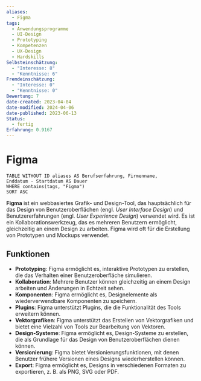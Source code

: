 ```yaml
---
aliases:
  - Figma
tags:
  - Anwendungsprogramme
  - UI-Design
  - Prototyping
  - Kompetenzen
  - UX-Design
  - Hardskills
Selbsteinschätzung:
  - "Interesse: 8"
  - "Kenntnisse: 6"
Fremdeinschätzung:
  - "Interesse: 0"
  - "Kenntnisse: 0"
Bewertung: 7
date-created: 2023-04-04
date-modified: 2024-04-06
date-published: 2023-06-13
Status:
  - fertig
Erfahrung: 0.9167
---
```


# Figma

```dataview
TABLE WITHOUT ID aliases AS Berufserfahrung, Firmenname,
Enddatum - Startdatum AS Dauer
WHERE contains(tags, "Figma")
SORT ASC
```

**Figma** ist ein webbasiertes Grafik- und Design-Tool, das hauptsächlich für das Design von Benutzeroberflächen (engl. _User Interface Design_) und Benutzererfahrungen (engl. _User Experience Design_) verwendet wird. Es ist ein Kollaborationswerkzeug, das es mehreren Benutzern ermöglicht, gleichzeitig an einem Design zu arbeiten. Figma wird oft für die Erstellung von Prototypen und Mockups verwendet.

## Funktionen

- **Prototyping**: Figma ermöglicht es, interaktive Prototypen zu erstellen, die das Verhalten einer Benutzeroberfläche simulieren.
- **Kollaboration**: Mehrere Benutzer können gleichzeitig an einem Design arbeiten und Änderungen in Echtzeit sehen.
- **Komponenten**: Figma ermöglicht es, Designelemente als wiederverwendbare Komponenten zu speichern.
- **Plugins**: Figma unterstützt Plugins, die die Funktionalität des Tools erweitern können.
- **Vektorgrafiken**: Figma unterstützt das Erstellen von Vektorgrafiken und bietet eine Vielzahl von Tools zur Bearbeitung von Vektoren.
- **Design-Systeme**: Figma ermöglicht es, Design-Systeme zu erstellen, die als Grundlage für das Design von Benutzeroberflächen dienen können.
- **Versionierung**: Figma bietet Versionierungsfunktionen, mit denen Benutzer frühere Versionen eines Designs wiederherstellen können.
- **Export**: Figma ermöglicht es, Designs in verschiedenen Formaten zu exportieren, z. B. als PNG, SVG oder PDF.
